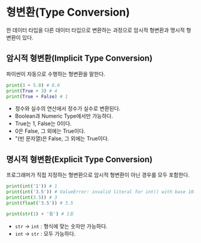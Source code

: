 # 형변환(Type Conversion)
한 데이터 타입을 다른 데이터 타입으로 변환하는 과정으로 암시적 형변환과 명시적 형변환이 있다.

## 암시적 형변환(Implicit Type Conversion)
파이썬이 자동으로 수행하는 형변환을 말한다.

```python
print(3 + 5.0) # 8.0
print(True + 3) # 4
print(True + False) # 1
```
- 정수와 실수의 연산에서 정수가 실수로 변환된다.
- Boolean과 Numeric Type에서만 가능하다.
- True는 1, False는 0이다.
- 0은 False, 그 외에는 True이다.
- "(빈 문자열)은 False, 그 외에는 True이다.

## 명시적 형변환(Explicit Type Conversion)
프로그래머가 직접 지정하는 형변환으로 암시적 형변환이 아닌 경우를 모두 포함한다.

```python
print(int('1')) # 1
print(int('3.5')) # ValueError: invalid literal for int() with base 10: '3.5'
print(int(3.5)) # 3
print(float('3.5')) # 3.5

print(str(1) + '등') # 1등
```
- `str` -> `int` : 형식에 맞는 숫자만 가능하다.
- `int` -> `str` : 모두 가능하다.
